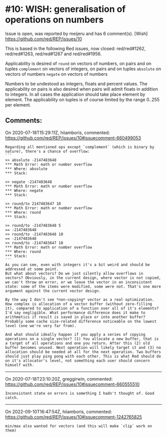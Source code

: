 
#10: WISH: generalisation of operations on numbers
================================================================================
Issue is open, was reported by meijeru and has 6 comment(s).
[Wish]
<https://github.com/red/REP/issues/10>

This is based in the following Red issues, now closed: red/red#1262, red/red#1263, red/red#1267 and red/red#1956.

Applicability is desired of
`round` on vectors of numbers, on pairs and on tuples
`complement` on vectors of integers, on pairs and on tuples
`absolute` on  vectors of numbers
`negate` on vectors of numbers

Numbers to be undestood as integers, floats and percent values.
The applicability on pairs is also desired when pairs will admit floats in addition to integers.
In all cases the application should take place element by element.
The applicability on tuples is of course limited by the range 0..255 per element.


Comments:
--------------------------------------------------------------------------------

On 2020-07-18T15:29:11Z, hiiamboris, commented:
<https://github.com/red/REP/issues/10#issuecomment-660499053>

    Regarding all mentioned ops except `complement` (which is binary by nature), there's a chance of overflow:
    ```
    >> absolute -2147483648
    *** Math Error: math or number overflow
    *** Where: absolute
    *** Stack:  
    
    >> negate -2147483648
    *** Math Error: math or number overflow
    *** Where: negate
    *** Stack:  
    
    >> round/to 2147483647 10
    *** Math Error: math or number overflow
    *** Where: round
    *** Stack:  
    
    >> round/to -2147483648 5
    == -2147483648
    >> round/to -2147483648 10
    == -2147483648
    >> round/to -2147483647 10
    *** Math Error: math or number overflow
    *** Where: round
    *** Stack:  
    ```
    As you can see, even with integers it's a bit weird and should be addressed at some point.
    But what about vectors? Do we just silently allow overflows in vectors? Obviously, in the current design, where vector is not copied, we can't throw an error, or we leave the vector in an inconsistent state: some of the items were modified, some were not. That's one more argument against the current vector design.
    
    By the way I don't see *non-copying* vector as a real optimization. How complex is allocation of a vector buffer (without zero-filling it), compared to application of a function over all of it's elements? I'd say negligible. What performance difference does it make to arithmetics if result is saved in place or into another buffer? Probably some cache size-related difference noticeable on the lowest level (one we're very far from).
    
    And what should ideally happen if you apply a series of copying operations on a single vector? (1) You allocate a new buffer, that is a target of all operations and one you return. After this (2) old buffer becomes unused. Next operation will likely target it and (3) no allocation should be needed at all for the next operation. Two buffers should just play ping pong with each other. This is what Red should do on it's allocator's level, not something each user should concern himself with.

--------------------------------------------------------------------------------

On 2020-07-18T23:10:20Z, greggirwin, commented:
<https://github.com/red/REP/issues/10#issuecomment-660555510>

    Inconsistent state on errors is something I hadn't thought of. Good catch.

--------------------------------------------------------------------------------

On 2022-09-10T16:47:54Z, hiiamboris, commented:
<https://github.com/red/REP/issues/10#issuecomment-1242765825>

    min/max also wanted for vectors (and this will make `clip` work on them)

